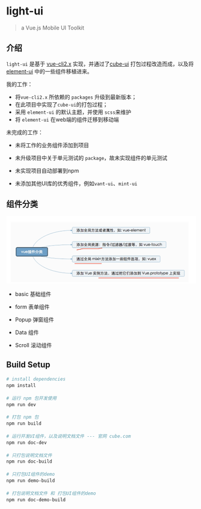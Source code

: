 # light-ui

> a Vue.js Mobile UI Toolkit

## 介绍

`light-ui` 是基于 [vue-cli2.x](https://cli.vuejs.org/zh/guide/cli-service.html) 实现，并通过了[cube-ui](https://didi.github.io/cube-ui/#/zh-CN) 打包过程改造而成，以及将 [element-ui](https://element.eleme.cn/#/zh-CN) 中的一些组件移植进来。

我的工作：

+ 将`vue-cli2.x` 所依赖的 `packages` 升级到最新版本；
+ 在此项目中实现了`cube-ui`的打包过程；
+ 采用 `element-ui` 的默认主题，并使用 `scss`来维护
+ 将 `element-ui` 在web端的组件迁移到移动端

未完成的工作：

+ 未将工作的业务组件添加到项目

+ 未升级项目中关于单元测试的 `package`，故未实现组件的单元测试
+ 未实现项目自动部署到npm
+ 未添加其他UI库的优秀组件，例如`vant-ui`、`mint-ui`

## 组件分类

![component](README/component.png)

+ basic 基础组件

+ form 表单组件

+ Popup 弹窗组件

+ Data 组件

+ Scroll 滚动组件

## Build Setup

``` bash
# install dependencies
npm install

# 运行 npm 包开发使用
npm run dev

# 打包 npm 包
npm run build

# 运行开发UI组件，以及说明文档文件 --- 官网 cube.com
npm run doc-dev

# 只打包说明文档文件
npm run doc-build

# 只打包UI组件的demo
npm run demo-build

# 打包说明文档文件 和 打包UI组件的demo
npm run doc-demo-build
```

